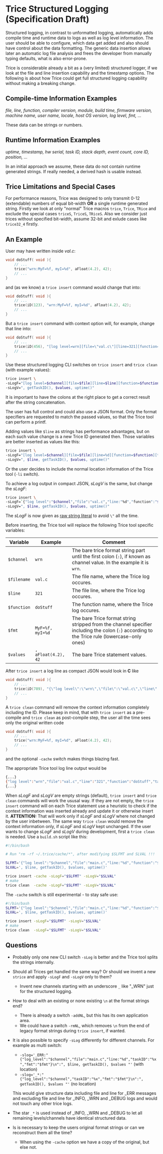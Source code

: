 # Trice Structured Logging (Specification Draft)

Structured logging, in contrast to unformatted logging, automatically adds compile time and runtime data to logs as well as log level information. The user should be able to configure, which data get added and also should have control about the data formatting. The generic data insertion allows later an automatic log file analysis and frees the developer from manually typing defaults, what is also error-prone.

Trice is considerable already a bit as a (very limited) structured logger, if we look at the file and line insertion capability and the timestamp options. The following is about how Trice could get full structured logging capability without making a breaking change.

## Compile-time Information Examples

*file, line, function, compiler version, module, build time, firmware version, machine name, user name, locale, host OS version, log level, fmt, ...*

These data can be strings or numbers.

## Runtime Information Examples

*uptime, timestamp, hw serial, task ID, stack depth, event count, core ID, position, ...*

In an initial approach we assume, these data do not contain runtime generated strings. If really needed, a derived hash is usable instead.

## Trice Limitations and Special Cases

For performance reasons, Trice was designed to only transmit 0-12 (extendable) numbers of equal bit-width **OR** a single runtime generated string. Firstly we look at only "normal" Trice macros `trice`, `Trice`, `TRice` and exclude the special cases `triceS`, `TriceS`, `TRiceS`. Also we consider just trices without specified bit-width, assume 32-bit and exlude cases like `trice32_4` firstly.

## An Example

User may have written inside *val.c*:

```C
void doStuff( void ){
    // ...
    trice("wrn:MyF=%f, myI=%d", aFloat(4.2), 42);
    // ...
}
```

and (as we know) a `trice insert` command would change that into:

```C
void doStuff( void ){
    // ...
    trice(iD(123), "wrn:MyF=%f, myI=%d", aFloat(4.2), 42);
    // ...
}
```

But a `trice insert` command with context option will, for example, change that line into:

```C
void doStuff( void ){
    // ...
    trice(iD(456), "[log level=wrn][file=\"val.c\"][line=321][function=doStuff][taskID=%x][fmt=\"MyF=%f, myI=%d\"][uptime=%08us]\n", getTaskID(), aFloat(4.2), 42), uptime()) ;
    // ...
}
```

Use these structured logging CLI switches on `trice insert` and `trice clean` (with example values):

```bash
trice insert \
-sLogF="[log level=$channel][file=$file][line=$line][function=$function][taskID=%x][fmt=$fmt][uptime=%08us]\n" \
-sLogV=", getTaskID(), $values, uptime()"
```

It is important to have the colons at the right place to get a correct result after the string concatenation. 

The user has full control and could also use a JSON format. Only the format specifiers are requested to match the passed values, so that the Trice tool can perform a printf.

Adding values like `$line` as strings has performance advantages, but on each such value change is a new Trice ID generated then. Those variables are better inserted as values like this:

```bash
trice insert \
-sLogF="[log level=$channel][file=$file][line=%d][function=$function][taskID=%x][fmt=$fmt][uptime=%08us]\n" \
-sLogV=", $line, getTaskID(), $values, uptime()"
```

Or the user decides to include the normal location information of the Trice tool (`-li` switch).

To achieve a log output in compact JSON, *sLogV* is the same, but change the *sLogF*:

```bash
trice insert \
-sLogF=`{"log level":"$channel","file":"val.c","line:"%d","function":"$function","taskID":"%x","fmt":"MyF=%f, myI=%d","uptime":%08u us"}\n` \
-sLogV=", $line, getTaskID(), $values, uptime()"
```

The *sLogF* is now given as [raw string literal](https://go.dev/ref/spec#String_literals) to avoid `\"` all the time. 

Before inserting, the Trice tool will replace the following Trice tool specific variables:

| Variable    | Example             | Comment                                                                                                                                      |
|-------------|---------------------|----------------------------------------------------------------------------------------------------------------------------------------------|
| `$channel`  | `wrn`               | The bare trice format string part until the first colon (`:`), if known as channel value. In the example it is `wrn`.                        |
| `$filename` | `val.c`             | The file name, where the Trice log occures.                                                                                                  |
| `$line`     | `321`               | The file line, where the Trice log occures.                                                                                                  |
| `$function` | `doStuff`           | The function name, where the Trice log occures.                                                                                              |
| `$fmt`      | `MyF=%f, myI=%d`    | The bare Trice format string stripped from the channel specifier including the colon (`:`) according to the Trice rule (lowercase-only ones) |
| `$values`   | `, aFloat(4.2), 42` | The bare Trice statement values.                                                                                                             |

After `trice insert` a log line as compact JSON would look in **C** like

```C
void doStuff( void ){
    // ...
    trice(iD(789), "{\"log level\":\"wrn\",\"file\":\"val.c\",\"line\":\"%d\",\"function\":\"doStuff\",\"taskID\":\"%x\",\"fmt\":\"MyF=%f, myI=%d\",\"uptime\":\"%08u us\"}\n', $line, getTaskID(), aFloat(4.2), 42), uptime());
    // ...
}
```

A `trice clean` command will remove the context information completely including the ID. Please keep in mind, that with `trice insert` as a pre-compile and `trice clean` as post-compile step, the user all the time sees only the original written code

```C
void doStuff( void ){
    // ...
    trice("wrn:MyF=%f, myI=%d", aFloat(4.2), 42);
    // ...
}
```

and the optional `-cache` switch makes things blazing fast.

The appropriate Trice tool log line output would be

```bash
{...}
{"log level":"wrn","file":"val.c","line":"321","function":"doStuff","taskID":"0x123","fmt":"MyF=4.2000, myI=42","uptime":"12345678 us"}
{...}
```

When *sLogF* and *sLogV* are empty strings (default), `trice insert` and `trice clean` commands will work the ususal way. If they are not empty, the `trice insert` command will on each Trice statement use a heuristic to check if the context information was inserted already and update it or otherwise insert it. **ATTENTION:** That will work only if *sLogF* and *sLogV* where not changed by the user inbetween. The same way `trice clean` would remove the context information only, if *sLogF* and *sLogV* kept unchanged. If the user wants to change *sLogF* and *sLogV* during development, first a `trice clean` is needed. Use a `build.sh` script like this:

```bash
#!/bin/bash

# Run "rm -rf ~/.trice/cache/*", after modifying $SLFMT and SLVAL !!!

SLFMT='{"log level":"$channel","file":"main.c","line:"%d","function":"$function","taskID":"%x","fmt":"$fmt","uptime":"%08u us"}\n'
SLVAL=', $line, getTaskID(), $values, uptime()'

trice insert -cache -sLogF="$SLFMT" -sLogV="$SLVAL"
# make
trice clean  -cache -sLogF="$SLFMT" -sLogV="$SLVAL"
```

The `-cache` switch is still experimental - to stay safe use:

```bash
#!/bin/bash
SLFMT='{"log level":"$channel","file":"main.c","line:"%d","function":"$function","taskID":"%x","fmt":"$fmt","uptime":"%08u us"}\n'
SLVAL=', $line, getTaskID(), $values, uptime()'

trice insert -sLogF="$SLFMT" -sLogV="$SLVAL"
# make
trice clean  -sLogF="$SLFMT" -sLogV="$SLVAL"
```

## Questions 

* Probably only one new CLI switch `-sLog` is better and the Trice tool splits the strings internally.
* Should all Trices get handled the same way? Or should we invent a new `strice` and apply `-sLogF` and `-sLogV` only to them?
  * Invent new channels starting with an underscore `_` like "_WRN" just for the structured logging.
* How to deal with an existing or none existing `\n` at the format strings end?
  * There is already a switch `-addNL`, but this has its own application area.
  * We could have a switch `-rmNL`, which removes `\n` from the end of legacy format strings during `trice insert`, if wanted.
* It is also possible to specify `-sLog` differently for different channels. For example as multi switch:
  * `-slog='_ERR:"{"log_level":"$channel","file":"main.c","line:"%d","taskID":"%x","fmt":"$fmt"}\n":", $line, getTaskID(), $values "'` (with location)
  * `-slog='_*:"{"log_level":"$channel","taskID":"%x","fmt":"$fmt"}\n":", getTaskID(), $values "'` (no location)
  
  This would give structure data including file and line for _ERR messages and excluding file and line for _INFO, _WRN and _DEBUG logs and would not touch any other trice logs.
* The star `_*` is used instead of _INFO, _WRN and _DEBUG to let all remaining levels/channels have identical structured data.
* Is is necessary to keep the users original format strings or can we reconstruct them all the time?
  * When using the `-cache` option we have a copy of the original, but else not. 


<!--

for example according to a configuration file.

    A trice insert -runtimeContext command would only add the runtime information trice(iD(124), "wrn:<taskID:%d>MyValueA %d, myValue %d", getTaskID(), 11, 22);

    The compile time information goes only into a compileTimeContext.json file, similar to file and line already now inside li.json and is displayed by the Trice tool according to the configuration.

    So a triceConfiguration.json file could get specified, where the user selects, which compile time and runtime information should be added, how to obtain it and also how this information should look like.

    Example: TRice("MSG:day is %d\n", Val); -> with trice insert -fullContext this gets:

    trice(200), "context: [hw=%x] [core=%x] [log level=MSG] [fn=main] [build time=2025-06-10_12:34:56] [weekday is %d]\n", getHwSerial(), getCoreID(), Val);

Runtime generated strings need their own separate Trice. triceS("name=%20s\n", sVal); type Trice logs can get compile time context added by format string extension, but not get runtime context added. Also including runtime generated strings as runtime context in to "normal" Trice logs is not possible within the same Trice statement. How to handle that in a clean way?

Example: TRiceS("MSG:weekday is %10s\n", sVal); -> with trice insert -fullContext this gets:

trice(201), "runtimeContext: [hw=%x] [core=%x]", getHwSerial(), getCoreID()); TRiceS(iD(203), "compileTimeContext:[log level=MSG] [fn=main] [build time=2025-06-10_12:34:56] [weekday is %10s]\n", sVal);

-->
